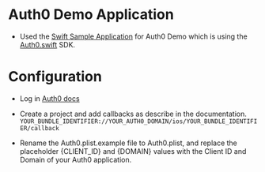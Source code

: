 # Auth0 Demo Application

- Used the [Swift Sample Application](https://github.com/auth0-samples/auth0-ios-swift-sample) for Auth0 Demo which is using the [Auth0.swift](https://github.com/auth0/Auth0.swift) SDK.

# Configuration

- Log in [Auth0 docs](https://auth0.auth0.com/u/login/identifier?state=hKFo2SB5N2lEczR5UlVPRjdjeU5KQVZlQnBOaDJnUWZWQkQzWqFur3VuaXZlcnNhbC1sb2dpbqN0aWTZIEdzajVmbGV5VGtxQnNFMkdsbU5xdFJQQkN1dk5zN3JUo2NpZNkgU0IzME9XMVMxVmxyWmdqWVdxWkc2NEFRNU5qRm8xd20)

- Create a project and add callbacks as describe in the documentation.
`YOUR_BUNDLE_IDENTIFIER://YOUR_AUTH0_DOMAIN/ios/YOUR_BUNDLE_IDENTIFIER/callback`

- Rename the Auth0.plist.example file to Auth0.plist, and replace the placeholder {CLIENT_ID} and {DOMAIN} values with the Client ID and Domain of your Auth0 application.
